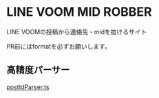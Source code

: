 # LINE VOOM MID ROBBER

LINE VOOMの投稿から連絡先・midを抜けるサイト

PR前にはformatを必ずお願いします。

## 高精度パーサー
[postIdParser.ts](./utils/postIdParser.ts)
